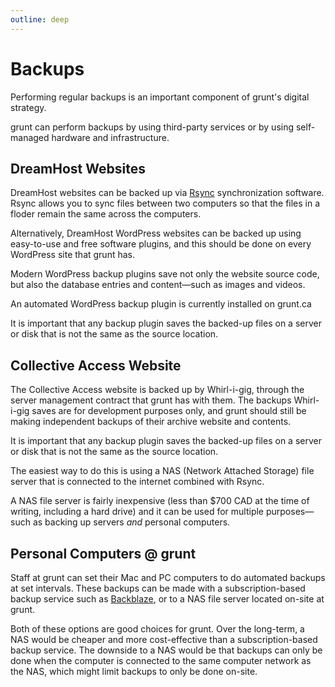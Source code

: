 ```yaml
---
outline: deep
---
```

# Backups

Performing regular backups is an important component of grunt's digital strategy.

grunt can perform backups by using third-party services or by using self-managed hardware and infrastructure.

## DreamHost Websites

DreamHost websites can be backed up via [Rsync](https://help.dreamhost.com/hc/en-us/articles/216661778-Rsync) synchronization software. Rsync allows you to sync files between two computers so that the files in a floder remain the same across the computers.

Alternatively, DreamHost WordPress websites can be backed up using easy-to-use and free software plugins, and this should be done on every WordPress site that grunt has. 

Modern WordPress backup plugins save not only the website source code, but also the database entries and content—such as images and videos.

An automated WordPress backup plugin is currently installed on grunt.ca

It is important that any backup plugin saves the backed-up files on a server or disk that is not the same as the source location.

## Collective Access Website

The Collective Access website is backed up by Whirl-i-gig, through the server management contract that grunt has with them. The backups Whirl-i-gig saves are for development purposes only, and grunt should still be making independent backups of their archive website and contents.

It is important that any backup plugin saves the backed-up files on a server or disk that is not the same as the source location.

The easiest way to do this is using a NAS (Network Attached Storage) file server that is connected to the internet combined with Rsync. 

A NAS file server is fairly inexpensive (less than $700 CAD at the time of writing, including a hard drive) and it can be used for multiple purposes—such as backing up servers *and* personal computers.

## Personal Computers @ grunt

Staff at grunt can set their Mac and PC computers to do automated backups at set intervals. These backups can be made with a subscription-based backup service such as [Backblaze](https://www.backblaze.com/cloud-backup), or to a NAS file server located on-site at grunt.

Both of these options are good choices for grunt. Over the long-term, a NAS would be cheaper and more cost-effective than a subscription-based backup service. The downside to a NAS would be that backups can only be done when the computer is connected to the same computer network as the NAS, which might limit backups to only be done on-site.